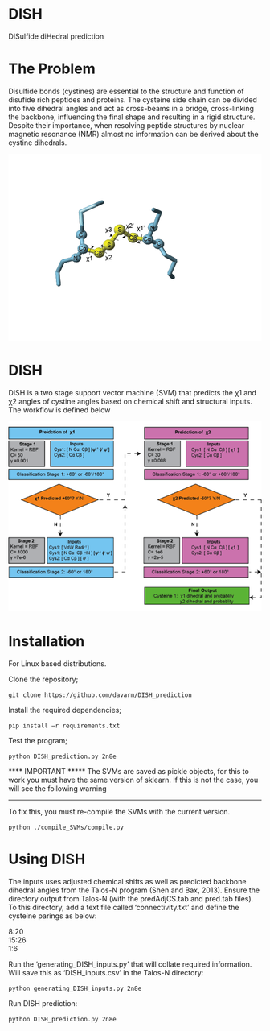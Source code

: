 # DISH
DISulfide diHedral prediction

# The Problem
Disulfide bonds (cystines) are essential to the structure and function of disufide rich peptides and proteins. The cysteine side chain can be divided into five dihedral angles and act as cross-beams in a bridge, cross-linking the backbone, influencing the final shape and resulting in a rigid structure. Despite their importance, when resolving peptide structures by nuclear magnetic resonance (NMR) almost no information can be derived about the cystine dihedrals.  
  
  
![Alt text](./images/ball_stick.png)  

# DISH
DISH is a two stage support vector machine (SVM) that predicts the χ1 and χ2 angles of cystine angles based on chemical shift and structural inputs. The workflow is defined below

![Alt text](./images/method.png)  

# Installation
For Linux based distributions.

Clone the repository;
``` 
git clone https://github.com/davarm/DISH_prediction
``` 
Install the required dependencies;

``` 
pip install –r requirements.txt
``` 

Test the program;

``` 
python DISH_prediction.py 2n8e
``` 

**** IMPORTANT *****
The SVMs are saved as pickle objects, for this to work you must have the same version of sklearn. If this is not the case, you will see the following warning 

****

To fix this, you must re-compile the SVMs with the current version. 

``` 
python ./compile_SVMs/compile.py
``` 

# Using DISH

The inputs uses adjusted chemical shifts as well as predicted backbone dihedral angles from the Talos-N program (Shen and Bax, 2013). Ensure the directory output from Talos-N (with the predAdjCS.tab and pred.tab files). To this directory, add a text file called ‘connectivity.txt’ and define the cysteine parings as below:

8:20  
15:26  
1:6  

Run the ‘generating_DISH_inputs.py’ that will collate required information. Will save this as ‘DISH_inputs.csv’ in the Talos-N directory:
``` 
python generating_DISH_inputs.py 2n8e
``` 
Run DISH prediction:

``` 
python DISH_prediction.py 2n8e
``` 
